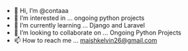 - 👋 Hi, I’m @contaaa
- 👀 I’m interested in ... ongoing python projects
- 🌱 I’m currently learning ... Django and Laravel
- 💞️ I’m looking to collaborate on ... Ongoing Python Projects
- 📫 How to reach me ... maishkelvin26@gmail.com

<!---
maishvoke/maishvoke is a ✨ special ✨ repository because its `README.md` (this file) appears on your GitHub profile.
You can click the Preview link to take a look at your changes.
--->
